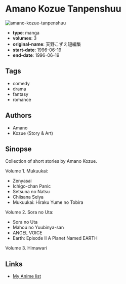 # Amano Kozue Tanpenshuu

![amano-kozue-tanpenshuu](https://cdn.myanimelist.net/images/manga/1/28194.jpg)

-   **type**: manga
-   **volumes**: 3
-   **original-name**: 天野こずえ短編集
-   **start-date**: 1996-06-19
-   **end-date**: 1996-06-19

## Tags

-   comedy
-   drama
-   fantasy
-   romance

## Authors

-   Amano
-   Kozue (Story & Art)

## Sinopse

Collection of short stories by Amano Kozue.

Volume 1. Mukuukai:

-   Zenyasai
-   Ichigo-chan Panic
-   Setsuna no Natsu
-   Chiisana Seiya
-   Mukuukai: Hiraku Yume no Tobira

Volume 2. Sora no Uta:

-   Sora no Uta
-   Mahou no Yuubinya-san
-   ANGEL VOICE
-   Earth: Episode II A Planet Named EARTH

Volume 3. Himawari

## Links

-   [My Anime list](https://myanimelist.net/manga/11106/Amano_Kozue_Tanpenshuu)

